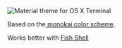 
![Material theme for OS X Terminal](https://cdn-images-1.medium.com/max/1600/1*peMzZjPaNAIDDAlvC9KdBw.png)

Based on the[ monokai color scheme](https://github.com/stephenway/monokai.terminal).

Works better with [Fish Shell ](https://fishshell.com/)[](https://fishshell.com/)

